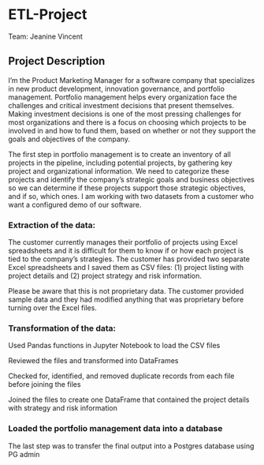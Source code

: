 # ETL-Project

Team: Jeanine Vincent

## Project Description
I’m the Product Marketing Manager for a software company that specializes in new product development, innovation governance, and portfolio management. Portfolio management helps every organization face the challenges and critical investment decisions that present themselves. Making investment decisions is one of the most pressing challenges for most organizations and there is a focus on choosing which projects to be involved in and how to fund them, based on whether or not they support the goals and objectives of the company.

The first step in portfolio management is to create an inventory of all projects in the pipeline, including potential projects, by gathering key project and organizational information. We need to categorize these projects and identify the company’s strategic goals and business objectives so we can determine if these projects support those strategic objectives, and if so, which ones. I am working with two datasets from a customer who want a configured demo of our software. 

### Extraction of the data:

The customer currently manages their portfolio of projects using Excel spreadsheets and it is difficult for them to know if or how each project is tied to the company’s strategies. The customer has provided two separate Excel spreadsheets and I saved them as CSV files: (1) project listing with project details and (2) project strategy and risk information. 

Please be aware that this is not proprietary data. The customer provided sample data and they had modified anything that was proprietary before turning over the Excel files.

### Transformation of the data:

Used Pandas functions in Jupyter Notebook to load the CSV files

Reviewed the files and transformed into DataFrames

Checked for, identified, and removed duplicate records from each file before joining the files

Joined the files to create one DataFrame that contained the project details with strategy and risk information

### Loaded the portfolio management data into a database

The last step was to transfer the final output into a Postgres database using PG admin 

